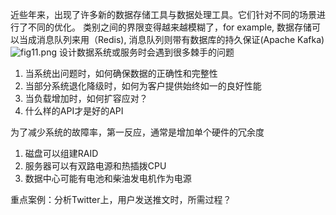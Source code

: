 近些年来，出现了许多新的数据存储工具与数据处理工具。它们针对不同的场景进行了不同的优化。
类别之间的界限变得越来越模糊了，for example, 数据存储可以当成消息队列来用（Redis), 消息队列则带有数据库的持久保证(Apache Kafka)					![fig11.png](0)
设计数据系统或服务时会遇到很多棘手的问题
1. 当系统出问题时，如何确保数据的正确性和完整性
2. 当部分系统退化降级时，如何为客户提供始终如一的良好性能
3. 当负载增加时，如何扩容应对？
4. 什么样的API才是好的API

为了减少系统的故障率，第一反应，通常是增加单个硬件的冗余度
1. 磁盘可以组建RAID
2. 服务器可以有双路电源和热插拨CPU
3. 数据中心可能有电池和柴油发电机作为电源

重点案例：分析Twitter上，用户发送推文时，所需过程？
